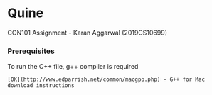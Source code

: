 # Quine  
CON101 Assignment - Karan Aggarwal (2019CS10699)  
### Prerequisites  
To run the C++ file, g++ compiler is required  
```
[OK](http://www.edparrish.net/common/macgpp.php) - G++ for Mac download instructions
```
